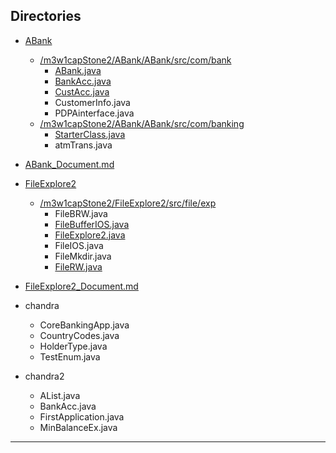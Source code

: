 Directories
---

* [ABank](/m3w1capStone2/ABank)
  - [/m3w1capStone2/ABank/ABank/src/com/bank](/m3w1capStone2/ABank/ABank/src/com/bank)
    - [ABank.java](/m3w1capStone2/ABank/ABank/src/com/bank/ABank.java)
    - [BankAcc.java](/m3w1capStone2/ABank/ABank/src/com/bank/BankAcc.java)
    - [CustAcc.java](/m3w1capStone2/ABank/ABank/src/com/bank/CustAcc.java)
    - CustomerInfo.java
    - PDPAinterface.java
  - [/m3w1capStone2/ABank/ABank/src/com/banking](/m3w1capStone2/ABank/ABank/src/com/banking)
    - [StarterClass.java](/m3w1capStone2/ABank/ABank/src/com/banking/StarterClass.java)
    - atmTrans.java
* [ABank_Document.md](/m3w1capStone2/ABank_Document.md)

* [FileExplore2](/m3w1capStone2/FileExplore2)
  - [/m3w1capStone2/FileExplore2/src/file/exp](/m3w1capStone2/FileExplore2/src/file/exp)
    - FileBRW.java
    - [FileBufferIOS.java](/m3w1capStone2/FileExplore2/src/file/exp/FileBufferIOS.java)
    - [FileExplore2.java](/m3w1capStone2/FileExplore2/src/file/exp/FileExplore2.java)
    - FileIOS.java
    - FileMkdir.java
    - [FileRW.java](/m3w1capStone2/FileExplore2/src/file/exp/FileRW.java)
* [FileExplore2_Document.md](https://github.com/alvintwng/ntucLH/blob/master/m3w1capStone2/FileExplore2_Document.md)

* chandra
  - CoreBankingApp.java
  - CountryCodes.java
  - HolderType.java
  - TestEnum.java
* chandra2
  - AList.java
  - BankAcc.java
  - FirstApplication.java
  - MinBalanceEx.java

---
